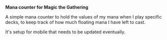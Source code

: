 **Mana counter for Magic the Gathering**

A simple mana counter to hold the values of my mana when I play specific decks, to keep track of how much floating mana I have left to cast.

It's setup for mobile that needs to be updated eventually.
